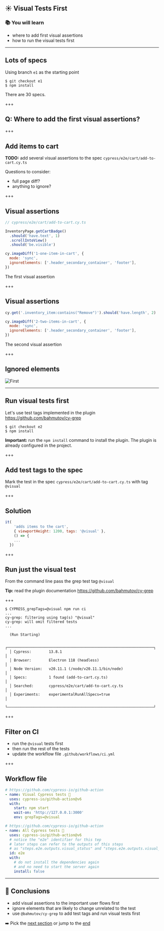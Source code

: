 ## ☀️ Visual Tests First

### 📚 You will learn

- where to add first visual assertions
- how to run the visual tests first

---

## Lots of specs

Using branch `e1` as the starting point

```
$ git checkout e1
$ npm install
```

There are 30 specs.

+++

## Q: Where to add the first visual assertions?

+++

## Add items to cart

**TODO:** add several visual assertions to the spec `cypress/e2e/cart/add-to-cart.cy.ts`

Questions to consider:

- full page diff?
- anything to ignore?

+++

## Visual assertions

```js
// cypress/e2e/cart/add-to-cart.cy.ts

InventoryPage.getCartBadge()
  .should('have.text', 1)
  .scrollIntoView()
  .should('be.visible')

cy.imageDiff('1-one-item-in-cart', {
  mode: 'sync',
  ignoreElements: ['.header_secondary_container', 'footer'],
})
```

The first visual assertion

+++

## Visual assertions

```js
cy.get('.inventory_item:contains("Remove")').should('have.length', 2)

cy.imageDiff('2-two-items-in-cart', {
  mode: 'sync',
  ignoreElements: ['.header_secondary_container', 'footer'],
})
```

The second visual assertion

+++

## Ignored elements

![First](./img/one.png)

---

## Run visual tests first

Let's use test tags implemented in the plugin https://github.com/bahmutov/cy-grep

```
$ git checkout e2
$ npm install
```

**Important:** run the `npm install` command to install the plugin. The plugin is already configured in the project.

+++

## Add test tags to the spec

Mark the test in the spec `cypress/e2e/cart/add-to-cart.cy.ts` with tag `@visual`

+++

## Solution

```js
it(
	'adds items to the cart',
	{ viewportHeight: 1200, tags: '@visual' },
	() => {
    ...
  })
```

+++

## Run just the visual test

From the command line pass the grep test tag `@visual`

**Tip:** read the plugin documentation https://github.com/bahmutov/cy-grep

+++

```
$ CYPRESS_grepTags=@visual npm run ci
...
cy-grep: filtering using tag(s) "@visual"
cy-grep: will omit filtered tests
...

  (Run Starting)

  ┌───────────────────────────────────────────────────────────────────┐
  │ Cypress:        13.8.1                                            │
  │ Browser:        Electron 118 (headless)                           │
  │ Node Version:   v20.11.1 (/node/v20.11.1/bin/node)                │
  │ Specs:          1 found (add-to-cart.cy.ts)                       │
  │ Searched:       cypress/e2e/cart/add-to-cart.cy.ts                │
  │ Experiments:    experimentalRunAllSpecs=true                      │
  └───────────────────────────────────────────────────────────────────┘
```

+++

## Filter on CI

- run the `@visual` tests first
- then run the rest of the tests
- update the workflow file `.github/workflows/ci.yml`

+++

## Workflow file

```yml
# https://github.com/cypress-io/github-action
- name: Visual Cypress tests 🧪
  uses: cypress-io/github-action@v6
  with:
    start: npm start
    wait-on: 'http://127.0.0.1:3000'
    env: grepTags=@visual

# https://github.com/cypress-io/github-action
- name: All Cypress tests 🧪
  uses: cypress-io/github-action@v6
  # notice the "e2e" identifier for this tep
  # later steps can refer to the outputs of this steps
  # as "steps.e2e.outputs.visual_status" and "steps.e2e.outputs.visual_description
  id: e2e
  with:
    # do not install the dependencies again
    # and no need to start the server again
    install: false
```

---

## 🏁 Conclusions

- add visual assertions to the important user flows first
- ignore elements that are likely to change unrelated to the test
- use `@bahmutov/cy-grep` to add test tags and run visual tests first

➡️ Pick the [next section](https://github.com/bahmutov/cypress-visual-testing-workshop#contents) or jump to the [end](?p=end)
